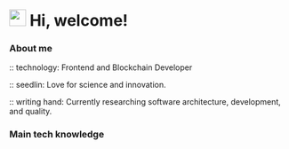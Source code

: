 <h1> <img src="https://emojis.slackmojis.com/emojis/images/1588315024/8823/hyperkitty.gif?1588315024" width="30" /> Hi, welcome! </h1>


### **About me**

:: technology: Frontend and Blockchain Developer

:: seedlin:  Love for science and innovation.

:: writing hand:  Currently researching software architecture, development, and quality.



### **Main tech knowledge**
